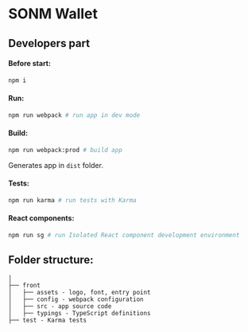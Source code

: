 # SONM Wallet

## Developers part

#### Before start:

```bash
npm i
```

#### Run:

```bash
npm run webpack # run app in dev mode
```

#### Build:
```bash
npm run webpack:prod # build app
```

Generates app in `dist` folder.

#### Tests:

```bash
npm run karma # run tests with Karma
```

#### React components:

```bash
npm run sg # run Isolated React component development environment
```

## Folder structure:

```
│
├── front
│   ├── assets - logo, font, entry point
│   ├── config - webpack configuration
│   ├── src - app source code
│   ├── typings - TypeScript definitions
├── test - Karma tests
```